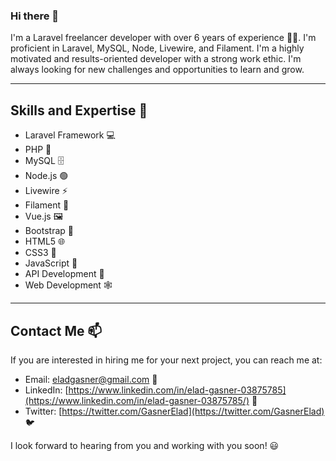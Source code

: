 ### Hi there 👋

I'm a Laravel freelancer developer with over 6 years of experience 👩‍💻.
I'm proficient in Laravel, MySQL, Node, Livewire, and Filament.
I'm a highly motivated and results-oriented developer with a strong work ethic. 
I'm always looking for new challenges and opportunities to learn and grow.

---


## Skills and Expertise 🚀

- Laravel Framework 💻
- PHP 🐘
- MySQL 🗄️
- Node.js 🟢
- Livewire ⚡
- Filament 🧵
- Vue.js 🖼️
- Bootstrap 🥾
- HTML5 🌐
- CSS3 🎨
- JavaScript 📜
- API Development 🌉
- Web Development 🕸️

---

## Contact Me 📫

If you are interested in hiring me for your next project, you can reach me at:

- Email: [eladgasner@gmail.com](mailto:eladgasner@gmail.com) 📧
- LinkedIn: [https://www.linkedin.com/in/elad-gasner-03875785](https://www.linkedin.com/in/elad-gasner-03875785/) 💼
- Twitter: [https://twitter.com/GasnerElad](https://twitter.com/GasnerElad) 🐦

I look forward to hearing from you and working with you soon! 😃
<!--
**gasner/gasner** is a ✨ _special_ ✨ repository because its `README.md` (this file) appears on your GitHub profile.

Here are some ideas to get you started:

- 🔭 I’m currently working on ...
- 🌱 I’m currently learning ...
- 👯 I’m looking to collaborate on ...
- 🤔 I’m looking for help with ...
- 💬 Ask me about ...

- 😄 Pronouns: ...
- ⚡ Fun fact: ...
-->
